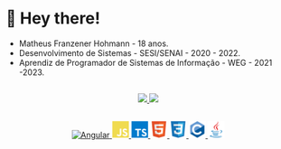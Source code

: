 # 👋 Hey there!

- Matheus Franzener Hohmann - 18 anos.
- Desenvolvimento de Sistemas - SESI/SENAI - 2020 - 2022.
- Aprendiz de Programador de Sistemas de Informação - WEG - 2021 -2023.

##

<div align="center">
  <a href="https://github.com/MatheusFranzener">
  <img height="180em" src="https://github-readme-stats.vercel.app/api?username=MatheusFranzener&show_icons=true&theme=algolia&include_all_commits=true&count_private=true"/>
  <img height="180em" src="https://github-readme-stats.vercel.app/api/top-langs/?username=MatheusFranzener&layout=compact&langs_count=7&theme=algolia"/>
</div>

##
  
<div align="center">
   <img alt="Angular" height="30" src="https://cdn.jsdelivr.net/gh/devicons/devicon/icons/angularjs/angularjs-original.svg">
   <img alt="Js" height="30" src="https://raw.githubusercontent.com/devicons/devicon/master/icons/javascript/javascript-plain.svg">
   <img alt="Ts" height="30" src="https://raw.githubusercontent.com/devicons/devicon/master/icons/typescript/typescript-plain.svg">
   <img alt="HTML" height="30" src="https://raw.githubusercontent.com/devicons/devicon/master/icons/html5/html5-original.svg">
   <img alt="CSS" height="30" src="https://raw.githubusercontent.com/devicons/devicon/master/icons/css3/css3-original.svg">
   <img alt="C" height="30" src="https://github.com/devicons/devicon/blob/master/icons/c/c-original.svg">
   <img alt="JAVA" height="30" src="https://raw.githubusercontent.com/devicons/devicon/master/icons/java/java-original.svg">
 </div>


